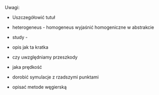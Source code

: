 Uwagi:
- Uszczegółowić tutuł
- heterogeneus - homogeneus wyjaśnić homogeniczne w abstrakcie
- study - 
- opis jak ta kratka
- czy uwzględniamy przeszkody

- jaka prędkość
- dorobić symulacje z rzadszymi punktami
- opisać metode węgierską

